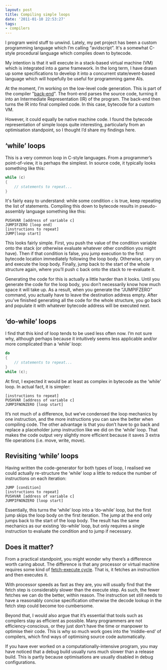 ```yaml
---
layout: post
title: Compiling simple loops
date: '2011-01-10 22:53:27'
tags:
- compilers
---
```


I program weird stuff to unwind. Lately, my pet project has been a custom programming language which I’m calling “avidscript”. It's a somewhat C-style procedural language which compiles down to bytecode.

My intention is that it will execute in a stack-based virtual machine (VM) which is integrated into a game framework. In the long term, I have drawn up some specifications to develop it into a concurrent state/event-based language which will hopefully be useful for programming game AIs.

At the moment, I’m working on the low-level code generation. This is part of the compiler "[back-end](https://en.wikipedia.org/wiki/Compiler#Back_end)". The front-end parses the source code, turning it into an Intermediate Representation (IR) of the program. The back-end then turns the IR into final compiled code. In this case, bytecode for a custom VM.

However, it could equally be native machine code. I found the bytecode representation of simple loops quite interesting, particularly from an optimisation standpoint, so I thought I’d share my findings here.

## ‘while’ loops

This is a very common loop in C-style languages. From a programmer’s point-of-view, it is perhaps the simplest. In source code, it typically looks something like this:

```cpp
while (c)
{
    // statements to repeat...
}
```

It's fairly easy to understand: while some condition `c` is true, keep repeating the list of statements. Compiling this down to bytecode results in pseudo-assembly language something like this:

```
PUSHVAR [address of variable c]
JUMPIFZERO [loop end]
[instructions to repeat]
JUMP[loop start]
```

This looks fairly simple. First, you push the value of the condition variable onto the stack (or otherwise evaluate whatever other condition you might have). Then if that condition is false, you jump execution to the first bytecode location immediately following the loop body. Otherwise, carry on and execute the loop body. Finally, jump back to the start of the whole structure again, where you’ll push c back onto the stack to re-evaluate it.

Generating the code for this is actually a little harder than it looks. Until you generate the code for the loop body, you don’t necessarily know how much space it will take up. As a result, when you generate the “JUMPIFZERO” command, you actually have to leave the destination address empty. After you’ve finished generating all the code for the whole structure, you go back and populate it with whatever bytecode address will be executed next.

## ‘do-while’ loops

I find that this kind of loop tends to be used less often now. I’m not sure why, although perhaps because it intuitively seems less applicable and/or more complicated than a ‘while’ loop:

```cpp
do
{
    // statements to repeat...
}
while (c);
```

At first, I expected it would be at least as complex in bytecode as the ‘while’ loop. In actual fact, it is simpler:

```
[instructions to repeat]
PUSHVAR [address of variable c]
JUMPIFNONZERO [loop start]
```

It’s not much of a difference, but we’ve condensed the loop mechanics by one instruction, and the more instructions you can save the better when compiling code. The other advantage is that you don’t have to go back and replace a placeholder jump instruction like we did on the ‘while’ loop. That makes the code output very slightly more efficient because it saves 3 extra file operations (i.e. move, write, move).

## Revisiting ‘while’ loops

Having written the code-generator for both types of loop, I realised we could actually re-structure the ‘while’ loop a little to reduce the number of instructions on each iteration:

```
JUMP [condition]
[instructions to repeat]
PUSHVAR [address of variable c]
JUMPIFNONZERO [loop start]
```

Essentially, this turns the ‘while’ loop into a ‘do-while’ loop, but the first jump skips the loop body on the first iteration. The jump at the end only jumps back to the start of the loop body. The result has the same mechanics as our existing ‘do-while’ loop, but only requires a single instruction to evaluate the condition and to jump if necessary.

## Does it matter?

From a practical standpoint, you might wonder why there’s a difference worth caring about. The difference is that any processor or virtual machine requires some kind of [fetch-execute cycle](http://en.wikipedia.org/wiki/Instruction_cycle). That is, it fetches an instruction and then executes it.

With processor speeds as fast as they are, you will usually find that the fetch step is considerably slower than the execute step. As such, the fewer fetches we can do the better, within reason. The instruction set still needs to have a reasonably concise specification otherwise the decode lookup in the fetch step could become too cumbersome.

Beyond that, I would also argue that it’s essential that tools such as compilers stay as efficient as possible. Many programmers are not efficiency-conscious, or they just don’t have the time or manpower to optimise their code. This is why so much work goes into the ‘middle-end’ of compilers, which find ways of optimising source code automatically.

If you have ever worked on a computationally-intensive program, you may have noticed that a debug build usually runs much slower than a release build. This is partly because optimisations are usually disabled in debug configurations.
